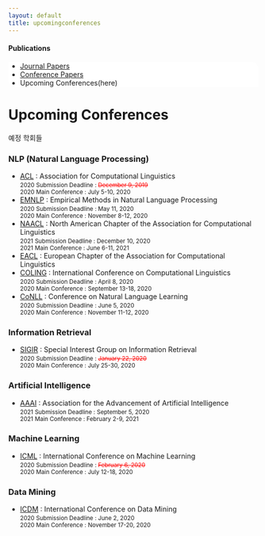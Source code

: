 ```yaml
---
layout: default
title: upcomingconferences
---
```

 <h4>Publications</h4>
 <div class="linklink" style = "background-color:#ffffff;border-radius:0 15px">
          <ul class="posts-list">
            <li class="post-link">
		    <a class="post-title" href="https://nlplab-skku.github.io/Publications/JournalPapers/">Journal Papers</a>
            </li>
            <li class="post-link">
                    <a class="post-title" href="https://nlplab-skku.github.io/Publications/ConferencePapers/">Conference Papers</a>
            </li>
            <li>Upcoming Conferences(here)
            </li>
          </ul>
  </div>

<div class="post">
  <h1 class="pageTitle">Upcoming Conferences</h1>	
  <p class="meta">예정 학회들</p>
  <h3>NLP (Natural Language Processing)</h3>
  <ul>
	<li><a href="https://acl2020.org/" target = "_blank">ACL</a> : Association for Computational Linguistics<br>
		<small>
		2020 Submission Deadline : <strike style="color:red;">December 9, 2019</strike><br>
		2020 Main Conference : July 5-10, 2020 
		</small>
	</li>
  	<li><a href="https://2020.emnlp.org/" target = "_blank">EMNLP</a> : Empirical Methods in Natural Language Processing<br>
		<small>
		2020 Submission Deadline : May 11, 2020 <br>
		2020 Main Conference : November	8-12, 2020 
		</small>
	</li>
	<li><a href="http://naacl2021.org" target = "_blank">NAACL</a> : North American Chapter of the Association for Computational Linguistics<br>
		<small>
		2021 Submission Deadline : December 10, 2020 <br>
		2021 Main Conference : June 6-11, 2021 
		</small>
	</li>
	<li><a href="http://eacl.org/" target = "_blank">EACL</a> : European Chapter of the Association for Computational Linguistics
	</li>
	<li><a href="https://coling2020.org/" target = "_blank">COLING</a> : International Conference on Computational Linguistics<br>
		<small>
		2020 Submission Deadline : April 8, 2020 <br>
		2020 Main Conference : September 13-18, 2020 
	  	</small>
	</li>
	<li><a href="https://www.conll.org/2020" target = "_blank">CoNLL</a> : Conference on Natural Language Learning<br>
		<small>
		2020 Submission Deadline : June 5, 2020 <br>
		2020 Main Conference : November 11-12, 2020 
		</small>
	</li>
  </ul>
	
  <h3>Information Retrieval</h3>	
  <ul>
	<li><a href="https://sigir.org/sigir2020/" target = "_blank">SIGIR</a> : Special Interest Group on Information Retrieval<br>
		<small>
		2020 Submission Deadline : <strike style="color:red;">January 22, 2020</strike><br>
		2020 Main Conference : July 25-30, 2020 
		</small>
	</li>
  </ul>
  
  <h3>Artificial Intelligence</h3>	
  <ul>
	<li><a href="https://aaai.org/Conferences/AAAI-21" target = "_blank">AAAI</a> : Association for the Advancement of Artificial Intelligence<br>
		<small>
		2021 Submission Deadline : September 5, 2020 <br>
		2021 Main Conference : February 2-9, 2021 
		</small>
	</li>
  </ul>
  
  <h3>Machine Learning</h3>	
  <ul>
	<li><a href="https://icml.cc/Conferences/2020/Dates" target = "_blank">ICML</a> : International Conference on Machine Learning<br>
		<small>
		2020 Submission Deadline : <strike style="color:red;">February 6, 2020</strike><br>
		2020 Main Conference : July 12-18, 2020 
		</small>
	</li>
  </ul>
  
  <h3>Data Mining</h3>	
  <ul>
	<li><a href="http://icdm2020.bigke.org" target = "_blank">ICDM</a> : International Conference on Data Mining<br>
		<small>
		2020 Submission Deadline : June 2, 2020 <br>
		2020 Main Conference : November 17-20, 2020 
		</small>
	</li>
  </ul>
